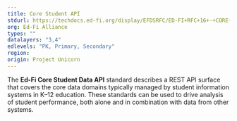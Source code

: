 ```yaml
---
title: Core Student API
stdurl: https://techdocs.ed-fi.org/display/EFDSRFC/ED-FI+RFC+16+-+CORE+STUDENT+DATA+API
org: Ed-Fi Alliance
types: ""
datalayers: "3,4"
edlevels: "PK, Primary, Secondary"
region:
origin: Project Unicorn
---
```

The **Ed-Fi Core Student Data API** standard describes a REST API surface that covers the core data domains typically managed by student information systems in K–12 education. These standards can be used to drive analysis of student performance, both alone and in combination with data from other systems.
